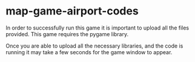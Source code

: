 # map-game-airport-codes
In order to successfully run this game it is important to upload all the files provided. This game requires the pygame library.

Once you are able to upload all the necessary libraries, and the code is running it may take a few seconds for the game window to appear.
